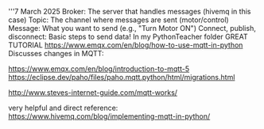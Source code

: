 '''7 March 2025
Broker: The server that handles messages (hivemq in this case)
Topic: The channel where messages are sent (motor/control)
Message: What you want to send (e.g., "Turn Motor ON")
Connect, publish, disconnect: Basic steps to send data!
In my PythonTeacher folder
GREAT TUTORIAL  https://www.emqx.com/en/blog/how-to-use-mqtt-in-python
Discusses changes in MQTT:

https://www.emqx.com/en/blog/introduction-to-mqtt-5
https://eclipse.dev/paho/files/paho.mqtt.python/html/migrations.html

http://www.steves-internet-guide.com/mqtt-works/

very helpful and direct reference: https://www.hivemq.com/blog/implementing-mqtt-in-python/